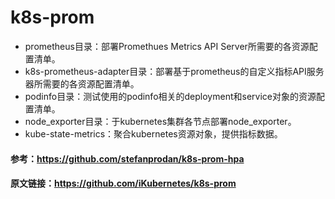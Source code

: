 # k8s-prom

- prometheus目录：部署Promethues Metrics API Server所需要的各资源配置清单。
- k8s-prometheus-adapter目录：部署基于prometheus的自定义指标API服务器所需要的各资源配置清单。
- podinfo目录：测试使用的podinfo相关的deployment和service对象的资源配置清单。
- node_exporter目录：于kubernetes集群各节点部署node_exporter。
- kube-state-metrics：聚合kubernetes资源对象，提供指标数据。


#### 参考：https://github.com/stefanprodan/k8s-prom-hpa
#### 原文链接：https://github.com/iKubernetes/k8s-prom
